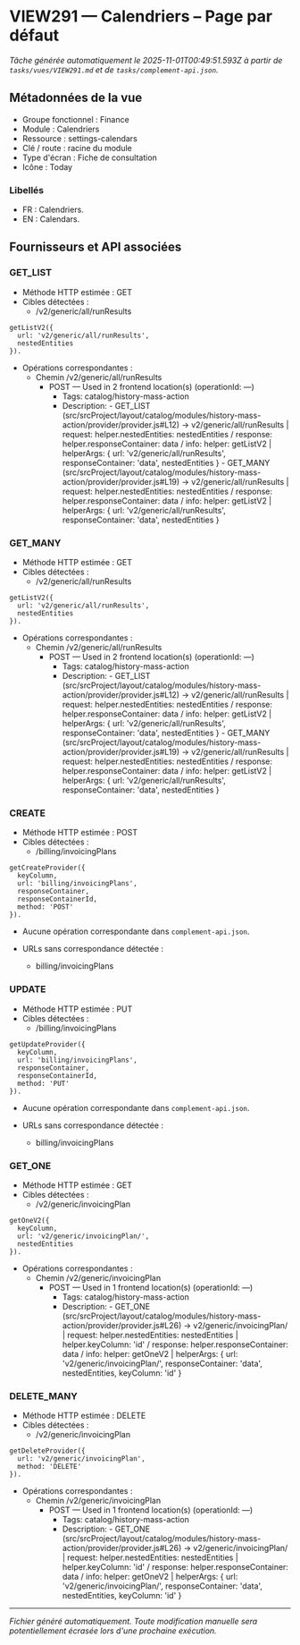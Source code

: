 # VIEW291 — Calendriers – Page par défaut

_Tâche générée automatiquement le 2025-11-01T00:49:51.593Z à partir de `tasks/vues/VIEW291.md` et de `tasks/complement-api.json`._

## Métadonnées de la vue

- Groupe fonctionnel : Finance
- Module : Calendriers
- Ressource : settings-calendars
- Clé / route : racine du module
- Type d'écran : Fiche de consultation
- Icône : Today

### Libellés
- FR : Calendriers.
- EN : Calendars.

## Fournisseurs et API associées

### GET_LIST

- Méthode HTTP estimée : GET
- Cibles détectées :
  - /v2/generic/all/runResults

```text
getListV2({
  url: 'v2/generic/all/runResults',
  nestedEntities
}).
```

- Opérations correspondantes :
  - Chemin /v2/generic/all/runResults
    - POST — Used in 2 frontend location(s) (operationId: —)
      - Tags: catalog/history-mass-action
      - Description: - GET_LIST (src/srcProject/layout/catalog/modules/history-mass-action/provider/provider.js#L12) -> v2/generic/all/runResults | request: helper.nestedEntities: nestedEntities / response: helper.responseContainer: data / info: helper: getListV2 | helperArgs: { url: 'v2/generic/all/runResults', responseContainer: 'data', nestedEntities } - GET_MANY (src/srcProject/layout/catalog/modules/history-mass-action/provider/provider.js#L19) -> v2/generic/all/runResults | request: helper.nestedEntities: nestedEntities / response: helper.responseContainer: data / info: helper: getListV2 | helperArgs: { url: 'v2/generic/all/runResults', responseContainer: 'data', nestedEntities }

### GET_MANY

- Méthode HTTP estimée : GET
- Cibles détectées :
  - /v2/generic/all/runResults

```text
getListV2({
  url: 'v2/generic/all/runResults',
  nestedEntities
}).
```

- Opérations correspondantes :
  - Chemin /v2/generic/all/runResults
    - POST — Used in 2 frontend location(s) (operationId: —)
      - Tags: catalog/history-mass-action
      - Description: - GET_LIST (src/srcProject/layout/catalog/modules/history-mass-action/provider/provider.js#L12) -> v2/generic/all/runResults | request: helper.nestedEntities: nestedEntities / response: helper.responseContainer: data / info: helper: getListV2 | helperArgs: { url: 'v2/generic/all/runResults', responseContainer: 'data', nestedEntities } - GET_MANY (src/srcProject/layout/catalog/modules/history-mass-action/provider/provider.js#L19) -> v2/generic/all/runResults | request: helper.nestedEntities: nestedEntities / response: helper.responseContainer: data / info: helper: getListV2 | helperArgs: { url: 'v2/generic/all/runResults', responseContainer: 'data', nestedEntities }

### CREATE

- Méthode HTTP estimée : POST
- Cibles détectées :
  - /billing/invoicingPlans

```text
getCreateProvider({
  keyColumn,
  url: 'billing/invoicingPlans',
  responseContainer,
  responseContainerId,
  method: 'POST'
}).
```

- Aucune opération correspondante dans `complement-api.json`.

- URLs sans correspondance détectée :
  - billing/invoicingPlans

### UPDATE

- Méthode HTTP estimée : PUT
- Cibles détectées :
  - /billing/invoicingPlans

```text
getUpdateProvider({
  keyColumn,
  url: 'billing/invoicingPlans',
  responseContainer,
  responseContainerId,
  method: 'PUT'
}).
```

- Aucune opération correspondante dans `complement-api.json`.

- URLs sans correspondance détectée :
  - billing/invoicingPlans

### GET_ONE

- Méthode HTTP estimée : GET
- Cibles détectées :
  - /v2/generic/invoicingPlan

```text
getOneV2({
  keyColumn,
  url: 'v2/generic/invoicingPlan/',
  nestedEntities
}).
```

- Opérations correspondantes :
  - Chemin /v2/generic/invoicingPlan
    - POST — Used in 1 frontend location(s) (operationId: —)
      - Tags: catalog/history-mass-action
      - Description: - GET_ONE (src/srcProject/layout/catalog/modules/history-mass-action/provider/provider.js#L26) -> v2/generic/invoicingPlan/ | request: helper.nestedEntities: nestedEntities | helper.keyColumn: 'id' / response: helper.responseContainer: data / info: helper: getOneV2 | helperArgs: { url: 'v2/generic/invoicingPlan/', responseContainer: 'data', nestedEntities, keyColumn: 'id' }

### DELETE_MANY

- Méthode HTTP estimée : DELETE
- Cibles détectées :
  - /v2/generic/invoicingPlan

```text
getDeleteProvider({
  url: 'v2/generic/invoicingPlan',
  method: 'DELETE'
}).
```

- Opérations correspondantes :
  - Chemin /v2/generic/invoicingPlan
    - POST — Used in 1 frontend location(s) (operationId: —)
      - Tags: catalog/history-mass-action
      - Description: - GET_ONE (src/srcProject/layout/catalog/modules/history-mass-action/provider/provider.js#L26) -> v2/generic/invoicingPlan/ | request: helper.nestedEntities: nestedEntities | helper.keyColumn: 'id' / response: helper.responseContainer: data / info: helper: getOneV2 | helperArgs: { url: 'v2/generic/invoicingPlan/', responseContainer: 'data', nestedEntities, keyColumn: 'id' }

---

_Fichier généré automatiquement. Toute modification manuelle sera potentiellement écrasée lors d'une prochaine exécution._
